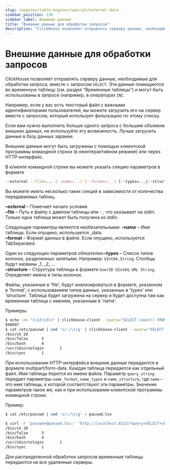 ```yaml
---
slug: /engines/table-engines/special/external-data
sidebar_position: 130
sidebar_label: Внешние данные
title: "Внешние данные для обработки запросов"
description: "ClickHouse позволяет отправлять серверу данные, необходимые для обработки запроса, вместе с запросом `SELECT`. Эти данные помещаются во временную таблицу и могут быть использованы в запросе (например, в операторах `IN`)."
---
```



# Внешние данные для обработки запросов

ClickHouse позволяет отправлять серверу данные, необходимые для обработки запроса, вместе с запросом `SELECT`. Эти данные помещаются во временную таблицу (см. раздел "Временные таблицы") и могут быть использованы в запросе (например, в операторах `IN`).

Например, если у вас есть текстовый файл с важными идентификаторами пользователей, вы можете загрузить его на сервер вместе с запросом, который использует фильтрацию по этому списку.

Если вам нужно выполнить больше одного запроса с большим объемом внешних данных, не используйте эту возможность. Лучше загрузить данные в базу данных заранее.

Внешние данные могут быть загружены с помощью клиентской программы командной строки (в неинтерактивном режиме) или через HTTP-интерфейс.

В клиенте командной строки вы можете указать секцию параметров в формате

``` bash
--external --file=... [--name=...] [--format=...] [--types=...|--structure=...]
```

Вы можете иметь несколько таких секций в зависимости от количества передаваемых таблиц.

**–external** – Помечает начало условия.  
**–file** – Путь к файлу с дампом таблицы или - , что указывает на stdin.  
Только одна таблица может быть получена из stdin.

Следующие параметры являются необязательными: **–name** – Имя таблицы. Если опущено, используется _data.  
**–format** – Формат данных в файле. Если опущено, используется TabSeparated.

Один из следующих параметров обязателен:**–types** – Список типов колонок, разделенных запятыми. Например: `UInt64,String`. Столбцы будут названы _1, _2, ...  
**–structure** – Структура таблицы в формате `UserID UInt64`, `URL String`. Определяет имена и типы колонок.

Файлы, указанные в 'file', будут анализироваться в формате, указанном в 'format', с использованием типов данных, указанных в 'types' или 'structure'. Таблица будет загружена на сервер и будет доступна там как временная таблица с именем, указанным в 'name'.

Примеры:

``` bash
$ echo -ne "1\n2\n3\n" | clickhouse-client --query="SELECT count() FROM test.visits WHERE TraficSourceID IN _data" --external --file=- --types=Int8
849897
$ cat /etc/passwd | sed 's/:/\t/g' | clickhouse-client --query="SELECT shell, count() AS c FROM passwd GROUP BY shell ORDER BY c DESC" --external --file=- --name=passwd --structure='login String, unused String, uid UInt16, gid UInt16, comment String, home String, shell String'
/bin/sh 20
/bin/false      5
/bin/bash       4
/usr/sbin/nologin       1
/bin/sync       1
```

При использовании HTTP-интерфейса внешние данные передаются в формате multipart/form-data. Каждая таблица передается как отдельный файл. Имя таблицы берется из имени файла. Параметр `query_string` передает параметры `name_format`, `name_types` и `name_structure`, где `name` – это имя таблицы, к которой соответствуют эти параметры. Значение параметров такое же, как и при использовании клиентской программы командной строки.

Пример:

``` bash
$ cat /etc/passwd | sed 's/:/\t/g' > passwd.tsv

$ curl -F 'passwd=@passwd.tsv;' 'http://localhost:8123/?query=SELECT+shell,+count()+AS+c+FROM+passwd+GROUP+BY+shell+ORDER+BY+c+DESC&passwd_structure=login+String,+unused+String,+uid+UInt16,+gid+UInt16,+comment+String,+home+String,+shell+String'
/bin/sh 20
/bin/false      5
/bin/bash       4
/usr/sbin/nologin       1
/bin/sync       1
```

Для распределенной обработки запросов временные таблицы передаются на все удаленные серверы.
